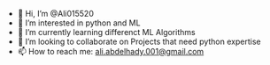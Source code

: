 - 👋 Hi, I’m @Ali015520
- 👀 I’m interested in python and ML
- 🌱 I’m currently learning differenct ML Algorithms 
- 💞️ I’m looking to collaborate on Projects that need python expertise
- 📫 How to reach me: ali.abdelhady.001@gmail.com

<!---
Ali015520/Ali015520 is a ✨ special ✨ repository because its `README.md` (this file) appears on your GitHub profile.
You can click the Preview link to take a look at your changes.
--->
